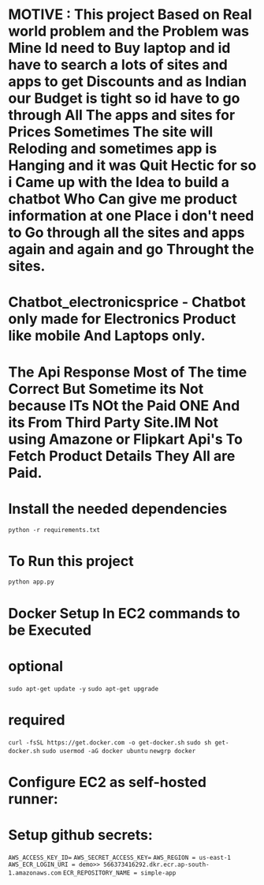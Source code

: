 # MOTIVE : This project Based on Real world problem and the Problem was Mine Id need to Buy laptop and id have to search a lots of sites and apps to get Discounts and as Indian our Budget is tight so id have to go through All The apps and sites for Prices Sometimes The site will Reloding and sometimes app is Hanging and it was Quit Hectic for so i Came up with the Idea to build a chatbot Who Can give me product information at one Place i don't need to Go through all the sites and apps again and again and go Throught the sites. 

# Chatbot_electronicsprice - Chatbot only made for Electronics Product like mobile And Laptops only.
# The Api Response Most of The time Correct But Sometime its Not because ITs NOt the Paid ONE And its From Third Party Site.IM Not using Amazone or Flipkart Api's To Fetch Product Details They All are Paid. 


# Install the needed dependencies
```python -r requirements.txt```


# To Run this project
```python app.py```


# Docker Setup In EC2 commands to be Executed
# optional
```sudo apt-get update -y```
```sudo apt-get upgrade ```
# required
``` curl -fsSL https://get.docker.com -o get-docker.sh ```
``` sudo sh get-docker.sh ```
``` sudo usermod -aG docker ubuntu ```
```newgrp docker```

# Configure EC2 as self-hosted runner:
# Setup github secrets:
```AWS_ACCESS_KEY_ID=```
```AWS_SECRET_ACCESS_KEY=```
```AWS_REGION = us-east-1```
```AWS_ECR_LOGIN_URI = demo>> 566373416292.dkr.ecr.ap-south-1.amazonaws.com```
```ECR_REPOSITORY_NAME = simple-app```
